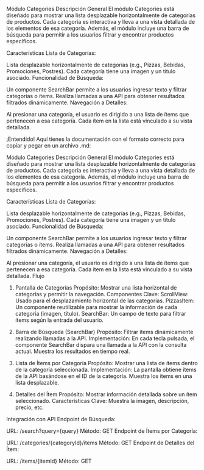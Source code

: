 Módulo Categories
Descripción General
El módulo Categories está diseñado para mostrar una lista desplazable horizontalmente de categorías de productos. Cada categoría es interactiva y lleva a una vista detallada de los elementos de esa categoría. Además, el módulo incluye una barra de búsqueda para permitir a los usuarios filtrar y encontrar productos específicos.

Características
Lista de Categorías:

Lista desplazable horizontalmente de categorías (e.g., Pizzas, Bebidas, Promociones, Postres).
Cada categoría tiene una imagen y un título asociado.
Funcionalidad de Búsqueda:

Un componente SearchBar permite a los usuarios ingresar texto y filtrar categorías o ítems.
Realiza llamadas a una API para obtener resultados filtrados dinámicamente.
Navegación a Detalles:

Al presionar una categoría, el usuario es dirigido a una lista de ítems que pertenecen a esa categoría.
Cada ítem en la lista está vinculado a su vista detallada.


¡Entendido! Aquí tienes la documentación con el formato correcto para copiar y pegar en un archivo .md:

Módulo Categories
Descripción General
El módulo Categories está diseñado para mostrar una lista desplazable horizontalmente de categorías de productos. Cada categoría es interactiva y lleva a una vista detallada de los elementos de esa categoría. Además, el módulo incluye una barra de búsqueda para permitir a los usuarios filtrar y encontrar productos específicos.

Características
Lista de Categorías:

Lista desplazable horizontalmente de categorías (e.g., Pizzas, Bebidas, Promociones, Postres).
Cada categoría tiene una imagen y un título asociado.
Funcionalidad de Búsqueda:

Un componente SearchBar permite a los usuarios ingresar texto y filtrar categorías o ítems.
Realiza llamadas a una API para obtener resultados filtrados dinámicamente.
Navegación a Detalles:

Al presionar una categoría, el usuario es dirigido a una lista de ítems que pertenecen a esa categoría.
Cada ítem en la lista está vinculado a su vista detallada.
Flujo
1. Pantalla de Categorías
Propósito: Mostrar una lista horizontal de categorías y permitir la navegación.
Componentes Clave:
ScrollView: Usado para el desplazamiento horizontal de las categorías.
PizzasItem: Un componente reutilizable para mostrar la información de cada categoría (imagen, título).
SearchBar: Un campo de texto para filtrar ítems según la entrada del usuario.

2. Barra de Búsqueda (SearchBar)
Propósito: Filtrar ítems dinámicamente realizando llamadas a la API.
Implementación:
En cada tecla pulsada, el componente SearchBar dispara una llamada a la API con la consulta actual.
Muestra los resultados en tiempo real.

3. Lista de Ítems por Categoría
Propósito: Mostrar una lista de ítems dentro de la categoría seleccionada.
Implementación:
La pantalla obtiene ítems de la API basándose en el ID de la categoría.
Muestra los ítems en una lista desplazable.

4. Detalles del Ítem
Propósito: Mostrar información detallada sobre un ítem seleccionado.
Características Clave:
Muestra la imagen, descripción, precio, etc.

Integración con API
Endpoint de Búsqueda:

URL: /search?query={query}
Método: GET
Endpoint de Ítems por Categoría:

URL: /categories/{categoryId}/items
Método: GET
Endpoint de Detalles del Ítem:

URL: /items/{itemId}
Método: GET